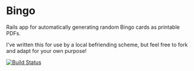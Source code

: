 Bingo
=====

Rails app for automatically generating random Bingo cards as printable PDFs.

I've written this for use by a local befriending scheme, but feel free to fork and adapt for your own purpose!

[![Build Status](https://secure.travis-ci.org/leeky/bingo.png)](http://travis-ci.org/leeky/bingo)

